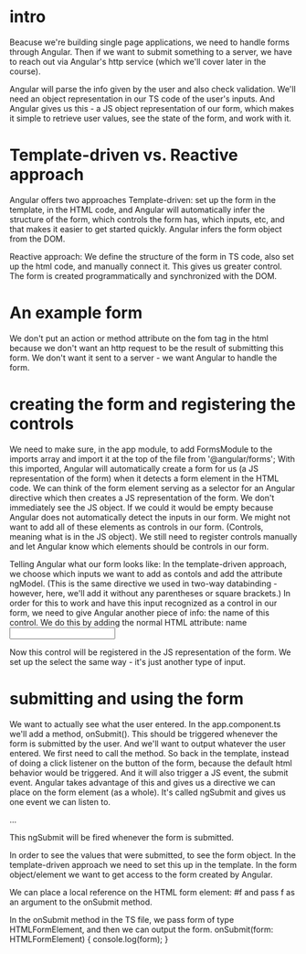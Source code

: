 # intro
Beacuse we're building single page applications, we need to handle forms through Angular. Then if we want to submit something to a server, we have to reach out via Angular's http service (which we'll cover later in the course).

Angular will parse the info given by the user and also check validation. We'll need an object representation in our TS code of the user's inputs. 
And Angular gives us this - a JS object representation of our form, which makes it simple to retrieve user values, see the state of the form, and work with it.

# Template-driven vs. Reactive approach
Angular offers two approaches
Template-driven: set up the form in the template, in the HTML code, and Angular will automatically infer the structure of the form, which controls the form has, which inputs, etc, and that makes it easier to get started quickly.
Angular infers the form object from the DOM.

Reactive approach: We define the structure of the form in TS code, also set up the html code, and manually connect it. This gives us greater control.
The form is created programmatically and synchronized with the DOM.

# An example form
We don't put an action or method attribute on the fom tag in the html because we don't want an http request to be the result of submitting this form. We don't want it sent to a server - we want Angular to handle the form.

# creating the form and registering the controls
We need to make sure, in the app module, to add FormsModule to the imports array and import it at the top of the file from '@angular/forms';
With this imported, Angular will automatically create a form for us (a JS representation of the form) when it detects a form element in the HTML code. 
We can think of the form element serving as a selector for an Angular directive which then creates a JS representation of the form. We don't immediately see the JS object. If we could it would be empty because Angular does not automatically detect the inputs in our form. We might not want to add all of these elements as controls in our form. (Controls, meaning what is in the JS object). We still need to register controls manually and let Angular know which elements should be controls in our form. 

Telling Angular what our form looks like:
In the template-driven approach, we choose which inputs we want to add as contols and add the attribute ngModel.
(This is the same directive we used in two-way databinding - however, here, we'll add it without any parentheses or square brackets.)
In order for this to work and have this input recognized as a control in our form, we need to give Angular another piece of info: the name of this control.
We do this by adding the normal HTML attribute: name
<input
    type="text"
    id="username"
    class="form-control"
    ngModel
    name="username">

Now this control will be registered in the JS representation of the form. 
We set up the select the same way - it's just another type of input. 

# submitting and using the form
We want to actually see what the user entered. 
In the app.component.ts we'll add a method, onSubmit(). This should be triggered whenever the form is submitted by the user. And we'll want to output whatever the user entered.
We first need to call the method. So back in the template, instead of doing a click listener on the button of the form, because the default html behavior would be triggered. And it will also trigger a JS event, the submit event. 
Angular takes advantage of this and gives us a directive we can place on the form element (as a whole). It's called ngSubmit and gives us one event we can listen to.
<form (ngSubmit)="onSubmit()">...</form>
This ngSubmit will be fired whenever the form is submitted.

In order to see the values that were submitted, to see the form object.
In the template-driven approach we need to set this up in the template.
In the form object/element we want to get access to the form created by Angular. 

We can place a local reference on the HTML form element: #f and pass f as an argument to the onSubmit method. 
<form (ngSubmit)="onSubmit(f)" #f>

In the onSubmit method in the TS file, we pass form of type HTMLFormElement, and then we can output the form.
onSubmit(form: HTMLFormElement) {
    console.log(form);
}

